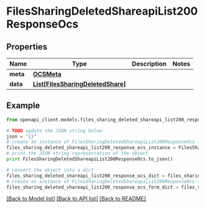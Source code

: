 # FilesSharingDeletedShareapiList200ResponseOcs


## Properties
Name | Type | Description | Notes
------------ | ------------- | ------------- | -------------
**meta** | [**OCSMeta**](OCSMeta.md) |  | 
**data** | [**List[FilesSharingDeletedShare]**](FilesSharingDeletedShare.md) |  | 

## Example

```python
from openapi_client.models.files_sharing_deleted_shareapi_list200_response_ocs import FilesSharingDeletedShareapiList200ResponseOcs

# TODO update the JSON string below
json = "{}"
# create an instance of FilesSharingDeletedShareapiList200ResponseOcs from a JSON string
files_sharing_deleted_shareapi_list200_response_ocs_instance = FilesSharingDeletedShareapiList200ResponseOcs.from_json(json)
# print the JSON string representation of the object
print FilesSharingDeletedShareapiList200ResponseOcs.to_json()

# convert the object into a dict
files_sharing_deleted_shareapi_list200_response_ocs_dict = files_sharing_deleted_shareapi_list200_response_ocs_instance.to_dict()
# create an instance of FilesSharingDeletedShareapiList200ResponseOcs from a dict
files_sharing_deleted_shareapi_list200_response_ocs_form_dict = files_sharing_deleted_shareapi_list200_response_ocs.from_dict(files_sharing_deleted_shareapi_list200_response_ocs_dict)
```
[[Back to Model list]](../README.md#documentation-for-models) [[Back to API list]](../README.md#documentation-for-api-endpoints) [[Back to README]](../README.md)


